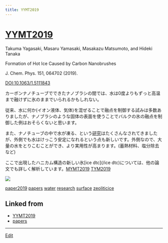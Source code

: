 ```yaml
---
title: YYMT2019
---
```

# [YYMT2019](/YYMT2019)

Takuma Yagasaki, Masaru Yamasaki, Masakazu Matsumoto, and Hideki Tanaka

Formation of Hot Ice Caused by Carbon Nanobrushes

J. Chem. Phys. 151, 064702 (2019).

[DOI:10.1063/1.5111843](https://doi.org/10.1063/1.5111843)



カーボンナノチューブでできたナノブラシの間では、水は0度よりもずっと高温まで融けずに氷のままでいられるかもしれない。



従来、水に何か(イオン液体、気体)を混ぜることで融点を制御する試みは多数ありましたが、ナノブラシのような固体の表面を使うことでバルクの氷の融点を制御した例はおそらくないと思います。



また、ナノチューブの中で水が凍る、という[研究](/研究)はたくさんなされてきましたが、外側でも水はけっこう安定になれるという点も新しいです。外側なので、大量の水をとりこむことができ、より実用性が高まります。(蓄熱材料、塩分除去など)



ここで出現したハニカム構造の新しい氷[ice dtc](/ice dtc)については、他の論文でも詳しく解析しています。[MYMT2019](/MYMT2019) [TYM2019](/TYM2019)



![](https://live.staticflickr.com/65535/48306798386_1fe381a6b0_z_d.jpg)





[paper2019](/paper2019) [papers](/papers) [water](/water) [research](/research) [surface](/surface) [zeoliticice](/zeoliticice) 



## Linked from

* [YYMT2019](/YYMT2019)
* [papers](/papers)


----
[Edit](https://github.com/vitroid/vitroid.github.io/edit/master/MD/YYMT2019.md)
